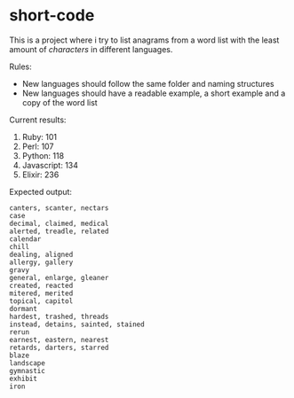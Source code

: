 # short-code
This is a project where i try to list anagrams from a word list with the least
amount of _characters_ in different languages.

Rules:
- New languages should follow the same folder and naming structures
- New languages should have a readable example, a short example and a copy of the word list

Current results:

1. Ruby: 101
2. Perl: 107
3. Python: 118
4. Javascript: 134
5. Elixir: 236

Expected output:

```
canters, scanter, nectars
case
decimal, claimed, medical
alerted, treadle, related
calendar
chill
dealing, aligned
allergy, gallery
gravy
general, enlarge, gleaner
created, reacted
mitered, merited
topical, capitol
dormant
hardest, trashed, threads
instead, detains, sainted, stained
rerun
earnest, eastern, nearest
retards, darters, starred
blaze
landscape
gymnastic
exhibit
iron
```
